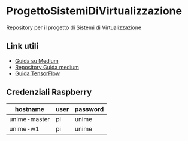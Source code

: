 # ProgettoSistemiDiVirtualizzazione
Repository per il progetto di Sistemi di Virtualizzazione

## Link utili

- [Guida su Medium](https://medium.com/swlh/jupyter-notebook-tensorflow-on-a-raspberry-pis-kubernetes-cluster-99f135109b5e)
- [Repository Guida medium](https://github.com/gato/tensor-on-pi)
- [Guida TensorFlow](https://www.youtube.com/watch?v=wQ8BIBpya2k)


## Credenziali Raspberry

| hostname     | user | password |
|--------------|------|----------|
| unime-master | pi   | unime    |
| unime-w1     | pi   | unime    |